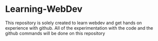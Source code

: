 # Learning-WebDev
This repository is solely created to learn webdev and get hands on experience with github. All of the experimentation with the code and the github commands will be done on this repository

